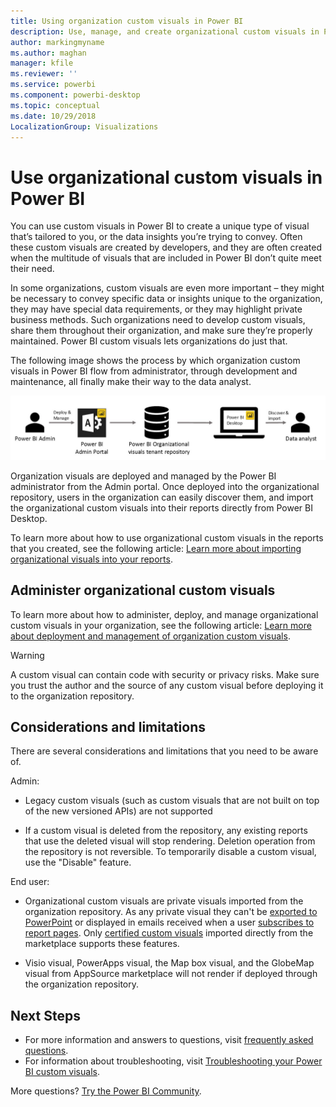 ```yaml
---
title: Using organization custom visuals in Power BI
description: Use, manage, and create organizational custom visuals in Power BI
author: markingmyname
ms.author: maghan
manager: kfile
ms.reviewer: ''
ms.service: powerbi
ms.component: powerbi-desktop
ms.topic: conceptual
ms.date: 10/29/2018
LocalizationGroup: Visualizations
---
```


# Use organizational custom visuals in Power BI

You can use custom visuals in Power BI to create a unique type of visual that’s tailored to you, or the data insights you’re trying to convey. Often these custom visuals are created by developers, and they are often created when the multitude of visuals that are included in Power BI don’t quite meet their need. 

In some organizations, custom visuals are even more important – they might be necessary to convey specific data or insights unique to the organization, they may have special data requirements, or they may highlight private business methods. Such organizations need to develop custom visuals, share them throughout their organization, and make sure they’re properly maintained. Power BI custom visuals  lets organizations do just that.

The following image shows the process by which organization custom visuals in Power BI flow from administrator, through development and maintenance, all finally make their way to the data analyst.

![Custom visual pic](media/power-bi-custom-visuals-organizational/custom-visual-org-01.jpg)

Organization visuals are deployed and managed by the Power BI administrator from the Admin portal. Once deployed into the organizational repository, users in the organization can easily discover them, and import the organizational custom visuals into their reports directly from Power BI Desktop.

To learn more about how to use organizational custom visuals in the reports that you created, see the following article: [Learn more about importing organizational visuals into your reports](power-bi-custom-visuals.md).

## Administer organizational custom visuals

To learn more about how to administer, deploy, and manage organizational custom visuals in your organization, see the following article: [Learn more about deployment and management of organization custom visuals](https://go.microsoft.com/fwlink/?linkid=866790).

> [!WARNING]
> A custom visual can contain code with security or privacy risks. Make sure you trust the author and the source of any custom visual before deploying it to the organization repository.

## Considerations and limitations

There are several considerations and limitations that you need to be aware of.

Admin:

* Legacy custom visuals (such as custom visuals that are not built on top of the new versioned APIs) are not supported

* If a custom visual is deleted from the repository, any existing reports that use the deleted visual will stop rendering. Deletion operation from the repository is not reversible. To temporarily disable a custom visual, use the "Disable" feature.

End user:

* Organizational custom visuals are private visuals imported from the organization repository. As any private visual they can't be [exported to PowerPoint](https://docs.microsoft.com/power-bi/consumer/end-user-powerpoint) or displayed in emails received when a user [subscribes to report pages](https://docs.microsoft.com/power-bi/consumer/end-user-subscribe). Only [certified custom visuals](https://docs.microsoft.com/power-bi/power-bi-custom-visuals-certified) imported directly from the marketplace supports these features.

* Visio visual, PowerApps visual, the Map box visual, and the GlobeMap visual from AppSource marketplace will not render if deployed through the organization repository.

## Next Steps

* For more information and answers to questions, visit [frequently asked questions](power-bi-custom-visuals-faq.md#organizational-custom-visuals).
* For information about troubleshooting, visit [Troubleshooting your Power BI custom visuals](power-bi-custom-visuals-troubleshoot.md).

More questions? [Try the Power BI Community](http://community.powerbi.com/).
